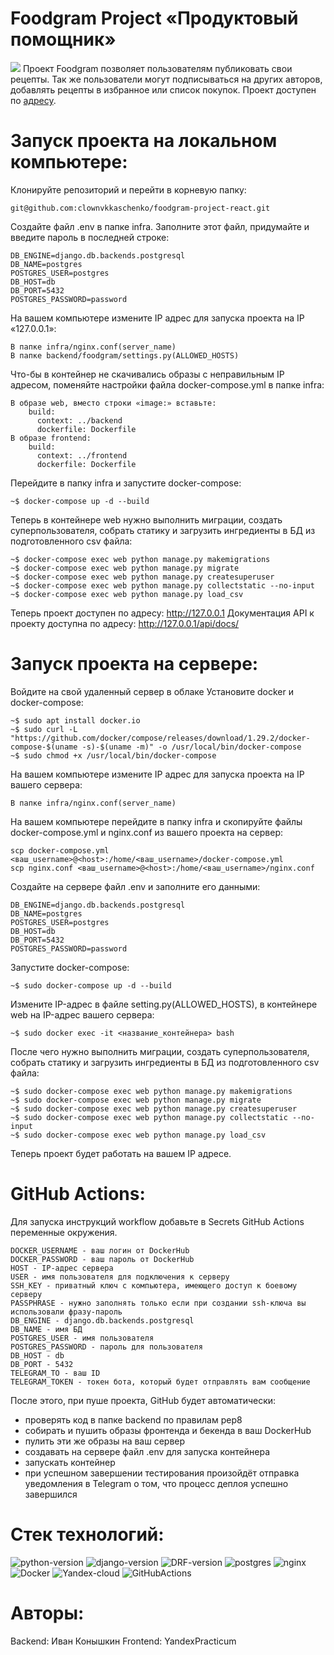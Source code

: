 # Foodgram Project «Продуктовый помощник»
![](https://github.com/clownvkkaschenko/foodgram-project-react/actions/workflows/main.yml/badge.svg)
Проект Foodgram позволяет пользователям публиковать свои рецепты. Так же пользователи могут подписываться на других авторов, добавлять рецепты в избранное или список покупок.
Проект  доступен по [адресу](http://130.193.40.135).
# Запуск проекта на локальном компьютере:
Клонируйте репозиторий и перейти в корневую папку:
```
git@github.com:clownvkkaschenko/foodgram-project-react.git
```
Cоздайте файл .env в папке infra. Заполните этот файл, придумайте и введите пароль в последней строке:
```
DB_ENGINE=django.db.backends.postgresql
DB_NAME=postgres
POSTGRES_USER=postgres
DB_HOST=db
DB_PORT=5432
POSTGRES_PASSWORD=password
```
На вашем компьютере измените IP адрес для запуска проекта на IP «127.0.0.1»:
```
В папке infra/nginx.conf(server_name)
В папке backend/foodgram/settings.py(ALLOWED_HOSTS)
```
Что-бы в контейнер не скачивались образы с неправильным IP адресом, поменяйте настройки файла docker-compose.yml в папке infra:
```
В образе web, вместо строки «image:» вставьте:
    build: 
      context: ../backend 
      dockerfile: Dockerfile
В образе frontend:
    build: 
      context: ../frontend 
      dockerfile: Dockerfile 
```
Перейдите в папку infra и запустите docker-compose:
```
~$ docker-compose up -d --build
```
Теперь в контейнере web нужно выполнить миграции, создать суперпользователя, собрать статику и загрузить ингредиенты в БД из подготовленного csv файла:
```
~$ docker-compose exec web python manage.py makemigrations
~$ docker-compose exec web python manage.py migrate
~$ docker-compose exec web python manage.py createsuperuser
~$ docker-compose exec web python manage.py collectstatic --no-input
~$ docker-compose exec web python manage.py load_csv
```
Теперь проект доступен по адресу: http://127.0.0.1
Документация API к проекту доступна по адресу: http://127.0.0.1/api/docs/
# Запуск проекта на сервере:
Войдите на свой удаленный сервер в облаке
Установите docker и docker-compose:
```
~$ sudo apt install docker.io
~$ sudo curl -L "https://github.com/docker/compose/releases/download/1.29.2/docker-compose-$(uname -s)-$(uname -m)" -o /usr/local/bin/docker-compose
~$ sudo chmod +x /usr/local/bin/docker-compose
```
На вашем компьютере измените IP адрес для запуска проекта на IP вашего сервера:
```
В папке infra/nginx.conf(server_name)
```
На вашем компьютере перейдите в папку infra и скопируйте файлы docker-compose.yml и nginx.conf из вашего проекта на сервер:
```
scp docker-compose.yml <ваш_username>@<host>:/home/<ваш_username>/docker-compose.yml
scp nginx.conf <ваш_username>@<host>:/home/<ваш_username>/nginx.conf
```
Создайте на сервере файл .env и заполните его данными:
```
DB_ENGINE=django.db.backends.postgresql
DB_NAME=postgres
POSTGRES_USER=postgres
DB_HOST=db
DB_PORT=5432
POSTGRES_PASSWORD=password
```
Запустите docker-compose:
```
~$ sudo docker-compose up -d --build
```
Измените IP-адрес в файле setting.py(ALLOWED_HOSTS), в контейнере web на IP-адрес вашего сервера:
```
~$ sudo docker exec -it <название_контейнера> bash
```
После чего нужно выполнить миграции, создать суперпользователя, собрать статику и загрузить ингредиенты в БД из подготовленного csv файла:
```
~$ sudo docker-compose exec web python manage.py makemigrations
~$ sudo docker-compose exec web python manage.py migrate
~$ sudo docker-compose exec web python manage.py createsuperuser
~$ sudo docker-compose exec web python manage.py collectstatic --no-input
~$ sudo docker-compose exec web python manage.py load_csv
```
Теперь проект будет работать на вашем IP адресе.
# GitHub Actions:
Для запуска инструкций workflow добавьте в Secrets GitHub Actions переменные окружения. 
```
DOCKER_USERNAME - ваш логин от DockerHub
DOCKER_PASSWORD - ваш пароль от DockerHub
HOST - IP-адрес сервера
USER - имя пользователя для подключения к серверу
SSH_KEY - приватный ключ с компьютера, имеющего доступ к боевому серверу
PASSPHRASE - нужно заполнять только если при создании ssh-ключа вы использовали фразу-пароль
DB_ENGINE - django.db.backends.postgresql
DB_NAME - имя БД
POSTGRES_USER - имя пользователя
POSTGRES_PASSWORD - пароль для пользователя
DB_HOST - db
DB_PORT - 5432
TELEGRAM_TO - ваш ID
TELEGRAM_TOKEN - токен бота, который будет отправлять вам сообщение
```
После этого, при пуше проекта, GitHub будет автоматически:

- проверять код в папке backend по правилам pep8
- собирать и пушить образы фронтенда и бекенда в ваш DockerHub
- пулить эти же образы на ваш сервер
- создавать на сервере файл .env для запуска контейнера
- запускать контейнер
- при успешном завершении тестирования произойдёт отправка уведомления в Telegram о том, что процесс деплоя успешно завершился
# Стек технологий:
![python-version](https://img.shields.io/static/v1?label=Python&message=3.7.9&color=brightgreen) ![django-version](https://img.shields.io/static/v1?label=Django&message=3.2.16&color=brightgreen) ![DRF-version](https://img.shields.io/static/v1?label=DjangoRestFramework&message=3.14.0&color=brightgreen)
![postgres](https://img.shields.io/static/v1?label=&message=PostgreSQL&color=grey) ![nginx](https://img.shields.io/static/v1?label=&message=Nginx&color=grey) ![Docker](https://img.shields.io/static/v1?label=&message=Docker&color=grey) ![Yandex-cloud](https://img.shields.io/static/v1?label=&message=YandexCloud&color=grey) ![GitHubActions](https://img.shields.io/static/v1?label=&message=GitHubActions&color=grey)
# Авторы:
Backend: Иван Конышкин
Frontend: YandexPracticum